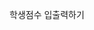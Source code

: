 학생점수 입출력하기
<script src="https://gist.github.com/Youngyoon-1/ecaf6207f49cda8afcf9af20ba7de430.js"></script>